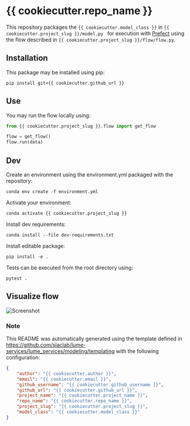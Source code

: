 # {{ cookiecutter.repo_name }}

This repository packages the `{{ cookiecutter.model_class }}` in `{{ cookiecutter.project_slug }}/model.py ` for execution with [Prefect](https://docs.prefect.io/) using the flow described in `{{ cookiecutter.project_slug }}/flow/flow.py`.


## Installation

This package may be installed using pip:
```
pip install git+{{ cookiecutter.github_url }}
```

## Use

You may run the flow locally using:
```python
from {{ cookiecutter.project_slug }}.flow import get_flow

flow = get_flow()
flow.run(data)

```

## Dev

Create an environment using the environment.yml packaged with the repository:
```
conda env create -f environment.yml
```
Activate your environment:
```
conda activate {{ cookiecutter.project_slug }}
```
Install dev requirements:
```
conda install --file dev-requirements.txt
```

Install editable package:
```
pip install -e .
```

Tests can be executed from the root directory using:
```
pytest .
```


## Visualize flow


![Screenshot](docs/flow.png)


### Note
This README was automatically generated using the template defined in https://github.com/slaclab/lume-services/lume_services/modeling/templating with the following configuration:

```json
{
    "author": "{{ cookiecutter.author }}",
    "email": "{{ cookiecutter.email }}",
    "github_username": "{{ cookiecutter.github_username }}",
    "github_url": "{{ cookiecutter.github_url }}",
    "project_name": "{{ cookiecutter.project_name }}",
    "repo_name": "{{ cookiecutter.repo_name }}",
    "project_slug": "{{ cookiecutter.project_slug }}",
    "model_class": "{{ cookiecutter.model_class }}"
}
```
